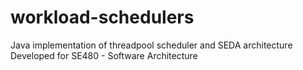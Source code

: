 # workload-schedulers
Java implementation of threadpool scheduler and SEDA architecture
Developed for SE480 - Software Architecture
